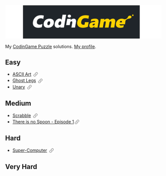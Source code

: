 ![codingame-logo](logo.svg)

My [CodinGame Puzzle](https://www.codingame.com/training) solutions. [My profile](https://www.codingame.com/profile/297979d98289809c8b38c1b396903a6a4266815).

## Easy
- [ASCII Art](./1-Easy/ASCII%20Art/) [<img width="20" height="20" style="vertical-align: middle;" src="./url.png">](https://www.codingame.com/ide/puzzle/ascii-art)
- [Ghost Legs](./1-Easy/Ghost%20Legs/)  [<img width="20" height="20" style="vertical-align: middle;" src="./url.png">](https://www.codingame.com/ide/puzzle/ghost-legs)
- [Unary](./1-Easy/Unary/) [<img width="20" height="20" style="vertical-align: middle;" src="./url.png">](https://www.codingame.com/ide/puzzle/unary)

## Medium
- [Scrabble](./2-Medium/Scrabble/) [<img width="20" height="20" style="vertical-align: middle;" src="./url.png">](https://www.codingame.com/ide/puzzle/scrabble)
- [There is no Spoon - Episode 1](./2-Medium/There%20is%20no%20Spoon%20-%20Episode%201/)[<img width="20" height="20" style="vertical-align: middle;" src="./url.png">](https://www.codingame.com/ide/puzzle/there-is-no-spoon-episode-1)

## Hard
- [Super-Computer](./3-Hard/Super%20Computer/) [<img width="20" height="20" style="vertical-align: middle;" src="./url.png">](https://www.codingame.com/ide/puzzle/super-computer)

## Very Hard
